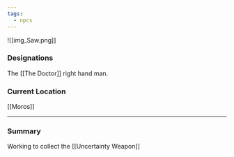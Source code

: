 ```yaml
---
tags:
  - npcs
---
```

![[img_Saw.png]]
### Designations
The [[The Doctor]] right hand man. 
### Current Location
[[Moros]]

___
### Summary
Working to collect the [[Uncertainty Weapon]]
